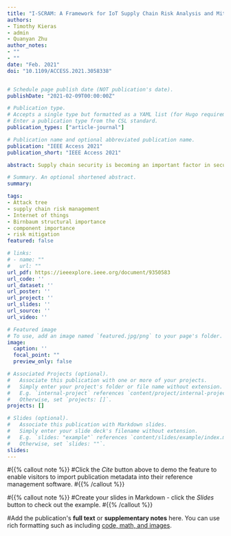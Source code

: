 ```yaml
---
title: "I-SCRAM: A Framework for IoT Supply Chain Risk Analysis and Mitigation Decisions"
authors:
- Timothy Kieras
- admin
- Quanyan Zhu
author_notes:
- ""
- ""
date: "Feb. 2021"
doi: "10.1109/ACCESS.2021.3058338"


# Schedule page publish date (NOT publication's date).
publishDate: "2021-02-09T00:00:00Z"

# Publication type.
# Accepts a single type but formatted as a YAML list (for Hugo requirements).
# Enter a publication type from the CSL standard.
publication_types: ["article-journal"]

# Publication name and optional abbreviated publication name.
publication: "IEEE Access 2021"
publication_short: "IEEE Access 2021"

abstract: Supply chain security is becoming an important factor in security risk analysis for modern information and communication technology (ICT) systems. As Internet of Things (IoT) devices proliferate and get adopted into critical infrastructure, the role of suppliers in risk assessment becomes all the more significant. IoT security risks are affected by supplier trust since suppliers possess the capacity to modify black box systems without detection. The risks posed by potentially malicious or compromised suppliers are compounded by interdependence among suppliers. In this paper, we propose I-SCRAM, a framework to analyze supply chain risks in IoT systems and to support risk mitigating decisions. After defining an expanded system model that consists of interconnected components and a hierarchy of component vendors, we develop and propose metrics to quantify systemic risks. Finally, we present a decision framework that helps in selection of vendors to mitigate supply chain risk. Through a case study and simulation, we show that I-SCRAM successfully minimizes system risk as higher budget and more reliable component sources become available, while allowing flexibility in prioritizing sources of risk.

# Summary. An optional shortened abstract.
summary:

tags:
- Attack tree
- supply chain risk management
- Internet of things
- Birnbaum structural importance
- component importance
- risk mitigation
featured: false

# links:
# - name: ""
#   url: ""
url_pdf: https://ieeexplore.ieee.org/document/9350583
url_code: ''
url_dataset: ''
url_poster: ''
url_project: ''
url_slides: ''
url_source: ''
url_video: ''

# Featured image
# To use, add an image named `featured.jpg/png` to your page's folder.
image:
  caption: ''
  focal_point: ""
  preview_only: false

# Associated Projects (optional).
#   Associate this publication with one or more of your projects.
#   Simply enter your project's folder or file name without extension.
#   E.g. `internal-project` references `content/project/internal-project/index.md`.
#   Otherwise, set `projects: []`.
projects: []

# Slides (optional).
#   Associate this publication with Markdown slides.
#   Simply enter your slide deck's filename without extension.
#   E.g. `slides: "example"` references `content/slides/example/index.md`.
#   Otherwise, set `slides: ""`.
slides:
---
```







#{{% callout note %}}
#Click the *Cite* button above to demo the feature to enable visitors to import publication metadata into their reference management software.
#{{% /callout %}}

#{{% callout note %}}
#Create your slides in Markdown - click the *Slides* button to check out the example.
#{{% /callout %}}

#Add the publication's **full text** or **supplementary notes** here. You can use rich formatting such as including [code, math, and images](https://docs.hugoblox.com/content/writing-markdown-latex/).
